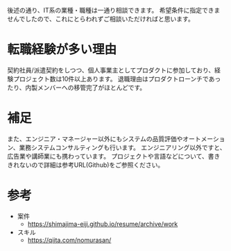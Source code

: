 後述の通り、IT系の業種・職種は一通り相談できます。
希望条件に指定できませんでしたので、これにとらわれずご相談いただければと思います。

# 転職経験が多い理由
契約社員/派遣契約をしつつ、個人事業主としてプロダクトに参加しており、経験プロジェクト数は10件以上あります。
退職理由はプロダクトローンチであったり、内製メンバーへの移管完了がほとんどです。

# 補足
また、エンジニア・マネージャー以外にもシステムの品質評価やオートメーション、業務システムコンサルティングも行います。
エンジニアリング以外ですと、広告業や講師業にも携わっています。
プロジェクトや言語などについて、書ききれないので詳細は参考URL(Github)をご参照ください。

# 参考
- 案件
  - https://shimajima-eiji.github.io/resume/archive/work
- スキル
  - https://qiita.com/nomurasan/
